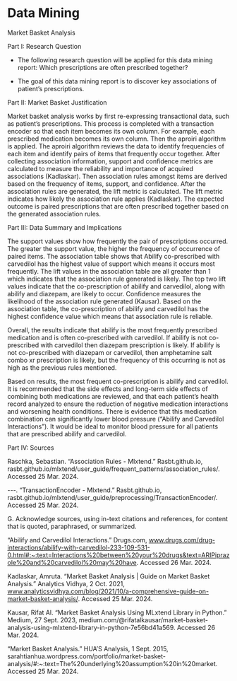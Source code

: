 # Data Mining
Market Basket Analysis

Part I: Research Question
- The following research question will be applied for this data mining report: Which prescriptions are often prescribed together?
  
- The goal of this data mining report is to discover key associations of patient’s prescriptions. 
 
Part II: Market Basket Justification

Market basket analysis works by first re-expressing transactional data, such as patient’s prescriptions. This process is completed with a transaction encoder so that each item becomes its own column. For example, each prescribed medication becomes its own column. Then the aproiri algorithm is applied. The aproiri algorithm reviews the data to identify frequencies of each item and identify pairs of items that frequently occur together. After collecting association information, support and confidence metrics are calculated to measure the reliability and importance of acquired associations (Kadlaskar). Then association rules amongst items are derived based on the frequency of items, support, and confidence. After the association rules are generated, the lift metric is calculated. The lift metric indicates how likely the association rule applies (Kadlaskar). The expected outcome is paired prescriptions that are often prescribed together based on the generated association rules. 

Part III: Data Summary and Implications

The support values show how frequently the pair of prescriptions occurred. The greater the support value, the higher the frequency of occurrence of paired items. The association table shows that Abilify co-prescribed with carvedilol has the highest value of support which means it occurs most frequently. The lift values in the association table are all greater than 1 which indicates that the association rule generated is likely. The top two lift values indicate that the co-prescription of abilify and carvedilol, along with abilify and diazepam, are likely to occur. Confidence measures the likelihood of the association rule generated (Kausar). Based on the association table, the co-prescription of abilify and carvedilol has the highest confidence value which means that association rule is reliable.

Overall, the results indicate that abilify is the most frequently prescribed medication and is often co-prescribed with carvedilol. If abilify is not co-prescribed with carvedilol then diazepam prescription is likely. If abilify is not co-prescribed with diazepam or carvedilol, then amphetamine salt combo xr prescription is likely, but the frequency of this occurring is not as high as the previous rules mentioned. 


Based on results, the most frequent co-prescription is abilify and carvedilol. It is recommended that the side effects and long-term side effects of combining both medications are reviewed, and that each patient’s health record analyzed to ensure the reduction of negative medication interactions and worsening health conditions.  There is evidence that this medication combination can significantly lower blood pressure (“Abilify and Carvedilol Interactions”). It would be ideal to monitor blood pressure for all patients that are prescribed abilify and carvedilol. 


Part IV: Sources

Raschka, Sebastian. “Association Rules - Mlxtend.” Rasbt.github.io, rasbt.github.io/mlxtend/user_guide/frequent_patterns/association_rules/. Accessed 25 Mar. 2024.

---. “TransactionEncoder - Mlxtend.” Rasbt.github.io, rasbt.github.io/mlxtend/user_guide/preprocessing/TransactionEncoder/. Accessed 25 Mar. 2024.
 
G.  Acknowledge sources, using in-text citations and references, for content that is quoted, paraphrased, or summarized.

“Abilify and Carvedilol Interactions.” Drugs.com, www.drugs.com/drug-interactions/abilify-with-carvedilol-233-109-531-0.html#:~:text=Interactions%20between%20your%20drugs&text=ARIPiprazole%20and%20carvedilol%20may%20have. Accessed 26 Mar. 2024.

Kadlaskar, Amruta. “Market Basket Analysis | Guide on Market Basket Analysis.” Analytics Vidhya, 2 Oct. 2021, www.analyticsvidhya.com/blog/2021/10/a-comprehensive-guide-on-market-basket-analysis/. Accessed 25 Mar. 2024.

Kausar, Rifat Al. “Market Basket Analysis Using MLxtend Library in Python.” Medium, 27 Sept. 2023, medium.com/@rifatalkausar/market-basket-analysis-using-mlxtend-library-in-python-7e56bd41a569. Accessed 26 Mar. 2024.

“Market Basket Analysis.” HUA’S Analysis, 1 Sept. 2015, sarahtianhua.wordpress.com/portfolio/market-basket-analysis/#:~:text=The%20underlying%20assumption%20in%20market. Accessed 25 Mar. 2024.


